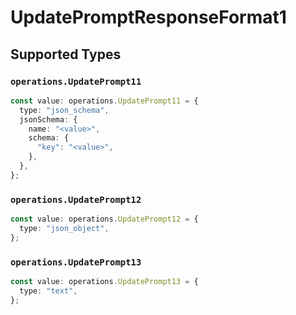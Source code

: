 # UpdatePromptResponseFormat1


## Supported Types

### `operations.UpdatePrompt11`

```typescript
const value: operations.UpdatePrompt11 = {
  type: "json_schema",
  jsonSchema: {
    name: "<value>",
    schema: {
      "key": "<value>",
    },
  },
};
```

### `operations.UpdatePrompt12`

```typescript
const value: operations.UpdatePrompt12 = {
  type: "json_object",
};
```

### `operations.UpdatePrompt13`

```typescript
const value: operations.UpdatePrompt13 = {
  type: "text",
};
```


